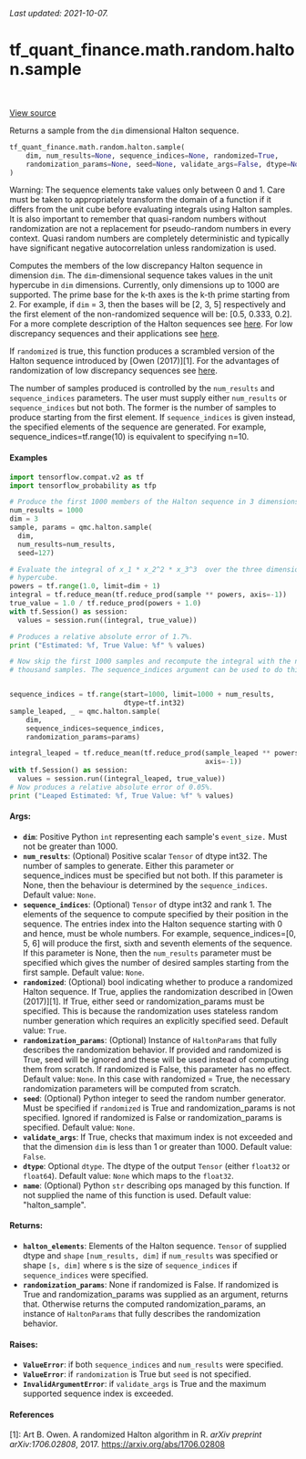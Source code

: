 <!--
This file is generated by a tool. Do not edit directly.
For open-source contributions the docs will be updated automatically.
-->

*Last updated: 2021-10-07.*

<div itemscope itemtype="http://developers.google.com/ReferenceObject">
<meta itemprop="name" content="tf_quant_finance.math.random.halton.sample" />
<meta itemprop="path" content="Stable" />
</div>

# tf_quant_finance.math.random.halton.sample

<!-- Insert buttons and diff -->

<table class="tfo-notebook-buttons tfo-api" align="left">
</table>

<a target="_blank" href="https://github.com/google/tf-quant-finance/blob/master/tf_quant_finance/math/random_ops/halton/halton_impl.py">View source</a>



Returns a sample from the `dim` dimensional Halton sequence.

```python
tf_quant_finance.math.random.halton.sample(
    dim, num_results=None, sequence_indices=None, randomized=True,
    randomization_params=None, seed=None, validate_args=False, dtype=None, name=None
)
```



<!-- Placeholder for "Used in" -->

Warning: The sequence elements take values only between 0 and 1. Care must be
taken to appropriately transform the domain of a function if it differs from
the unit cube before evaluating integrals using Halton samples. It is also
important to remember that quasi-random numbers without randomization are not
a replacement for pseudo-random numbers in every context. Quasi random numbers
are completely deterministic and typically have significant negative
autocorrelation unless randomization is used.

Computes the members of the low discrepancy Halton sequence in dimension
`dim`. The `dim`-dimensional sequence takes values in the unit hypercube in
`dim` dimensions. Currently, only dimensions up to 1000 are supported. The
prime base for the k-th axes is the k-th prime starting from 2. For example,
if `dim` = 3, then the bases will be [2, 3, 5] respectively and the first
element of the non-randomized sequence will be: [0.5, 0.333, 0.2]. For a more
complete description of the Halton sequences see
[here](https://en.wikipedia.org/wiki/Halton_sequence). For low discrepancy
sequences and their applications see
[here](https://en.wikipedia.org/wiki/Low-discrepancy_sequence).

If `randomized` is true, this function produces a scrambled version of the
Halton sequence introduced by [Owen (2017)][1]. For the advantages of
randomization of low discrepancy sequences see [here](
https://en.wikipedia.org/wiki/Quasi-Monte_Carlo_method#Randomization_of_quasi-Monte_Carlo).

The number of samples produced is controlled by the `num_results` and
`sequence_indices` parameters. The user must supply either `num_results` or
`sequence_indices` but not both.
The former is the number of samples to produce starting from the first
element. If `sequence_indices` is given instead, the specified elements of
the sequence are generated. For example, sequence_indices=tf.range(10) is
equivalent to specifying n=10.

#### Examples

```python
import tensorflow.compat.v2 as tf
import tensorflow_probability as tfp

# Produce the first 1000 members of the Halton sequence in 3 dimensions.
num_results = 1000
dim = 3
sample, params = qmc.halton.sample(
  dim,
  num_results=num_results,
  seed=127)

# Evaluate the integral of x_1 * x_2^2 * x_3^3  over the three dimensional
# hypercube.
powers = tf.range(1.0, limit=dim + 1)
integral = tf.reduce_mean(tf.reduce_prod(sample ** powers, axis=-1))
true_value = 1.0 / tf.reduce_prod(powers + 1.0)
with tf.Session() as session:
  values = session.run((integral, true_value))

# Produces a relative absolute error of 1.7%.
print ("Estimated: %f, True Value: %f" % values)

# Now skip the first 1000 samples and recompute the integral with the next
# thousand samples. The sequence_indices argument can be used to do this.


sequence_indices = tf.range(start=1000, limit=1000 + num_results,
                            dtype=tf.int32)
sample_leaped, _ = qmc.halton.sample(
    dim,
    sequence_indices=sequence_indices,
    randomization_params=params)

integral_leaped = tf.reduce_mean(tf.reduce_prod(sample_leaped ** powers,
                                                axis=-1))
with tf.Session() as session:
  values = session.run((integral_leaped, true_value))
# Now produces a relative absolute error of 0.05%.
print ("Leaped Estimated: %f, True Value: %f" % values)
```

#### Args:


* <b>`dim`</b>: Positive Python `int` representing each sample's `event_size.` Must not
  be greater than 1000.
* <b>`num_results`</b>: (Optional) Positive scalar `Tensor` of dtype int32. The number
  of samples to generate. Either this parameter or sequence_indices must be
  specified but not both. If this parameter is None, then the behaviour is
  determined by the `sequence_indices`.
  Default value: `None`.
* <b>`sequence_indices`</b>: (Optional) `Tensor` of dtype int32 and rank 1. The
  elements of the sequence to compute specified by their position in the
  sequence. The entries index into the Halton sequence starting with 0 and
  hence, must be whole numbers. For example, sequence_indices=[0, 5, 6] will
  produce the first, sixth and seventh elements of the sequence. If this
  parameter is None, then the `num_results` parameter must be specified
  which gives the number of desired samples starting from the first sample.
  Default value: `None`.
* <b>`randomized`</b>: (Optional) bool indicating whether to produce a randomized
  Halton sequence. If True, applies the randomization described in [Owen
  (2017)][1]. If True, either seed or randomization_params must be
  specified. This is because the randomization uses stateless random number
  generation which requires an explicitly specified seed.
  Default value: `True`.
* <b>`randomization_params`</b>: (Optional) Instance of `HaltonParams` that fully
  describes the randomization behavior. If provided and randomized is True,
  seed will be ignored and these will be used instead of computing them from
  scratch. If randomized is False, this parameter has no effect.
  Default value: `None`. In this case with randomized = True, the necessary
    randomization parameters will be computed from scratch.
* <b>`seed`</b>: (Optional) Python integer to seed the random number generator. Must be
  specified if `randomized` is True and randomization_params is not
  specified. Ignored if randomized is False or randomization_params is
  specified.
  Default value: `None`.
* <b>`validate_args`</b>: If True, checks that maximum index is not exceeded and that
  the dimension `dim` is less than 1 or greater than 1000.
  Default value: `False`.
* <b>`dtype`</b>: Optional `dtype`. The dtype of the output `Tensor` (either `float32`
or `float64`).
  Default value: `None` which maps to the `float32`.
* <b>`name`</b>:  (Optional) Python `str` describing ops managed by this function. If
  not supplied the name of this function is used.
  Default value: "halton_sample".


#### Returns:


* <b>`halton_elements`</b>: Elements of the Halton sequence. `Tensor` of supplied dtype
  and `shape` `[num_results, dim]` if `num_results` was specified or shape
  `[s, dim]` where s is the size of `sequence_indices` if `sequence_indices`
  were specified.
* <b>`randomization_params`</b>: None if randomized is False. If randomized is True
  and randomization_params was supplied as an argument, returns that.
  Otherwise returns the computed randomization_params, an instance of
  `HaltonParams` that fully describes the randomization behavior.


#### Raises:


* <b>`ValueError`</b>: if both `sequence_indices` and `num_results` were specified.
* <b>`ValueError`</b>: if `randomization` is True but `seed` is not specified.
* <b>`InvalidArgumentError`</b>: if `validate_args` is True and the maximum supported
  sequence index is exceeded.

#### References

[1]: Art B. Owen. A randomized Halton algorithm in R. _arXiv preprint
     arXiv:1706.02808_, 2017. https://arxiv.org/abs/1706.02808